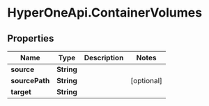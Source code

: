 # HyperOneApi.ContainerVolumes

## Properties
Name | Type | Description | Notes
------------ | ------------- | ------------- | -------------
**source** | **String** |  | 
**sourcePath** | **String** |  | [optional] 
**target** | **String** |  | 



